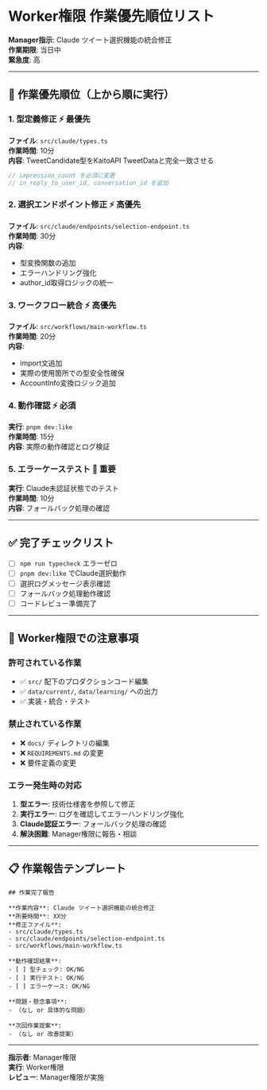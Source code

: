 # Worker権限 作業優先順位リスト

**Manager指示**: Claude ツイート選択機能の統合修正  
**作業期限**: 当日中  
**緊急度**: 高

---

## 🎯 **作業優先順位（上から順に実行）**

### 1. **型定義修正** ⚡ 最優先
**ファイル**: `src/claude/types.ts`  
**作業時間**: 10分  
**内容**: TweetCandidate型をKaitoAPI TweetDataと完全一致させる

```typescript
// impression_count を必須に変更
// in_reply_to_user_id, conversation_id を追加
```

### 2. **選択エンドポイント修正** ⚡ 高優先
**ファイル**: `src/claude/endpoints/selection-endpoint.ts`  
**作業時間**: 30分  
**内容**: 
- 型変換関数の追加
- エラーハンドリング強化
- author_id取得ロジックの統一

### 3. **ワークフロー統合** ⚡ 高優先  
**ファイル**: `src/workflows/main-workflow.ts`  
**作業時間**: 20分  
**内容**: 
- import文追加
- 実際の使用箇所での型安全性確保
- AccountInfo変換ロジック追加

### 4. **動作確認** ⚡ 必須
**実行**: `pnpm dev:like`  
**作業時間**: 15分  
**内容**: 実際の動作確認とログ検証

### 5. **エラーケーステスト** 🔧 重要
**実行**: Claude未認証状態でのテスト  
**作業時間**: 10分  
**内容**: フォールバック処理の確認

---

## ✅ **完了チェックリスト**

- [ ] `npm run typecheck` エラーゼロ
- [ ] `pnpm dev:like` でClaude選択動作
- [ ] 選択ログメッセージ表示確認
- [ ] フォールバック処理動作確認
- [ ] コードレビュー準備完了

---

## 🚨 **Worker権限での注意事項**

### 許可されている作業
- ✅ `src/` 配下のプロダクションコード編集
- ✅ `data/current/`, `data/learning/` への出力
- ✅ 実装・統合・テスト

### 禁止されている作業  
- ❌ `docs/` ディレクトリの編集
- ❌ `REQUIREMENTS.md` の変更
- ❌ 要件定義の変更

### エラー発生時の対応
1. **型エラー**: 技術仕様書を参照して修正
2. **実行エラー**: ログを確認してエラーハンドリング強化
3. **Claude認証エラー**: フォールバック処理の確認
4. **解決困難**: Manager権限に報告・相談

---

## 📋 **作業報告テンプレート**

```
## 作業完了報告

**作業内容**: Claude ツイート選択機能の統合修正
**所要時間**: XX分
**修正ファイル**: 
- src/claude/types.ts
- src/claude/endpoints/selection-endpoint.ts  
- src/workflows/main-workflow.ts

**動作確認結果**:
- [ ] 型チェック: OK/NG
- [ ] 実行テスト: OK/NG
- [ ] エラーケース: OK/NG

**問題・懸念事項**: 
- （なし or 具体的な問題）

**次回作業提案**:
- （なし or 改善提案）
```

---

**指示者**: Manager権限  
**実行**: Worker権限  
**レビュー**: Manager権限が実施